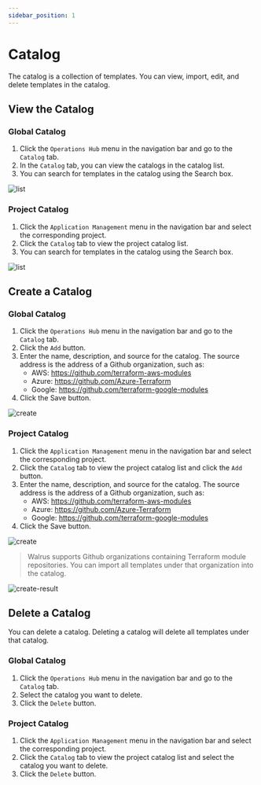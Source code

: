 ```yaml
---
sidebar_position: 1
---
```


# Catalog

The catalog is a collection of templates. You can view, import, edit, and delete templates in the catalog.

## View the Catalog

### Global Catalog

1. Click the `Operations Hub` menu in the navigation bar and go to the `Catalog` tab.
2. In the `Catalog` tab, you can view the catalogs in the catalog list.
3. You can search for templates in the catalog using the Search box.

![list](/img/v0.4.0/catalog/list-en.png)

### Project Catalog

1. Click the `Application Management` menu in the navigation bar and select the corresponding project.
2. Click the `Catalog` tab to view the project catalog list.
3. You can search for templates in the catalog using the Search box.

![list](/img/v0.4.0/catalog/list-project-en.png)

## Create a Catalog

### Global Catalog

1. Click the `Operations Hub` menu in the navigation bar and go to the `Catalog` tab.
2. Click the `Add` button.
3. Enter the name, description, and source for the catalog. The source address is the address of a Github organization, such as:
	- AWS: https://github.com/terraform-aws-modules
	- Azure: https://github.com/Azure-Terraform
	- Google: https://github.com/terraform-google-modules
4. Click the Save button.

![create](/img/v0.4.0/catalog/create-en.png)

### Project Catalog

1. Click the `Application Management` menu in the navigation bar and select the corresponding project.
2. Click the `Catalog` tab to view the project catalog list and click the `Add` button.
3. Enter the name, description, and source for the catalog. The source address is the address of a Github organization, such as:
	- AWS: https://github.com/terraform-aws-modules
	- Azure: https://github.com/Azure-Terraform
	- Google: https://github.com/terraform-google-modules
4. Click the Save button.

![create](/img/v0.4.0/catalog/create-project-en.png)

> Walrus supports Github organizations containing Terraform module repositories. You can import all templates under that organization into the catalog.

![create-result](/img/v0.4.0/catalog/create-result-en.png)

## Delete a Catalog

You can delete a catalog. Deleting a catalog will delete all templates under that catalog.

### Global Catalog

1. Click the `Operations Hub` menu in the navigation bar and go to the `Catalog` tab.
2. Select the catalog you want to delete.
3. Click the `Delete` button.

### Project Catalog

1. Click the `Application Management` menu in the navigation bar and select the corresponding project.
2. Click the `Catalog` tab to view the project catalog list and select the catalog you want to delete.
3. Click the `Delete` button.
